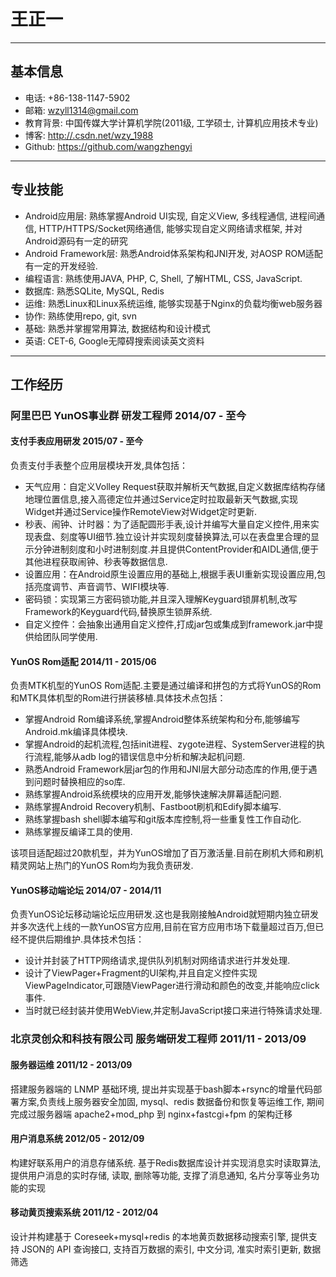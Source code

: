 # 王正一

****
## 基本信息

* 电话: +86-138-1147-5902
* 邮箱: wzyll1314@gmail.com
* 教育背景: 中国传媒大学计算机学院(2011级, 工学硕士, 计算机应用技术专业)
* 博客: <http://.csdn.net/wzy_1988>
* Github: <https://github.com/wangzhengyi>

****
## 专业技能

* Android应用层: 熟练掌握Android UI实现, 自定义View, 多线程通信, 进程间通信, HTTP/HTTPS/Socket网络通信, 能够实现自定义网络请求框架, 并对Android源码有一定的研究
* Android Framework层: 熟悉Android体系架构和JNI开发, 对AOSP ROM适配有一定的开发经验.
* 编程语言: 熟练使用JAVA, PHP, C, Shell, 了解HTML, CSS, JavaScript.
* 数据库: 熟悉SQLite, MySQL, Redis
* 运维: 熟悉Linux和Linux系统运维, 能够实现基于Nginx的负载均衡web服务器
* 协作: 熟练使用repo, git, svn
* 基础: 熟悉并掌握常用算法, 数据结构和设计模式
* 英语: CET-6, Google无障碍搜索阅读英文资料

****
## 工作经历

### 阿里巴巴 YunOS事业群 研发工程师 2014/07 - 至今

#### 支付手表应用研发 2015/07 - 至今

负责支付手表整个应用层模块开发,具体包括：
* 天气应用：自定义Volley Request获取并解析天气数据,自定义数据库结构存储地理位置信息,接入高德定位并通过Service定时拉取最新天气数据,实现Widget并通过Service操作RemoteView对Widget定时更新.
* 秒表、闹钟、计时器：为了适配圆形手表,设计并编写大量自定义控件,用来实现表盘、刻度等UI细节.独立设计并实现刻度替换算法,可以在表盘里合理的显示分钟进制刻度和小时进制刻度.并且提供ContentProvider和AIDL通信,便于其他进程获取闹钟、秒表等数据信息.
* 设置应用：在Android原生设置应用的基础上,根据手表UI重新实现设置应用,包括亮度调节、声音调节、WIFI模块等.
* 密码锁：实现第三方密码锁功能,并且深入理解Keyguard锁屏机制,改写Framework的Keyguard代码,替换原生锁屏系统.
* 自定义控件：会抽象出通用自定义控件,打成jar包或集成到framework.jar中提供给团队同学使用.

#### YunOS Rom适配 2014/11 - 2015/06

负责MTK机型的YunOS Rom适配.主要是通过编译和拼包的方式将YunOS的Rom和MTK具体机型的Rom进行拼装移植.具体技术点包括：
* 掌握Android Rom编译系统,掌握Android整体系统架构和分布,能够编写Android.mk编译具体模块.
* 掌握Android的起机流程,包括init进程、zygote进程、SystemServer进程的执行流程,能够从adb log的错误信息中分析和解决起机问题.
* 熟悉Android Framework层jar包的作用和JNI层大部分动态库的作用,便于遇到问题时替换相应的so库.
* 熟练掌握Android系统模块的应用开发,能够快速解决屏幕适配问题.
* 熟练掌握Android Recovery机制、Fastboot刷机和Edify脚本编写.
* 熟练掌握bash shell脚本编写和git版本库控制,将一些重复性工作自动化.
* 熟练掌握反编译工具的使用.

该项目适配超过20款机型，并为YunOS增加了百万激活量.目前在刷机大师和刷机精灵网站上热门的YunOS Rom均为我负责研发.

#### YunOS移动端论坛 2014/07 - 2014/11

负责YunOS论坛移动端论坛应用研发.这也是我刚接触Android就短期内独立研发并多次迭代上线的一款YunOS官方应用,目前在官方应用市场下载量超过百万,但已经不提供后期维护.具体技术包括：

* 设计并封装了HTTP网络请求,提供队列机制对网络请求进行并发处理.
* 设计了ViewPager+Fragment的UI架构,并且自定义控件实现ViewPageIndicator,可跟随ViewPager进行滑动和颜色的改变,并能响应click事件.
* 当时就已经封装并使用WebView,并定制JavaScript接口来进行特殊请求处理.

### 北京灵创众和科技有限公司 服务端研发工程师 2011/11 - 2013/09

#### 服务器运维 2011/12 - 2013/09
搭建服务器端的 LNMP 基础环境, 提出并实现基于bash脚本+rsync的增量代码部署方案,负责线上服务器安全加固, mysql、redis 数据备份和恢复等运维工作, 期间完成过服务器端 apache2+mod_php 到 nginx+fastcgi+fpm 的架构迁移

#### 用户消息系统 2012/05 - 2012/09
构建好联系用户的消息存储系统. 基于Redis数据库设计并实现消息实时读取算法, 提供用户消息的实时存储, 读取, 删除等功能, 支撑了消息通知, 名片分享等业务功能的实现

#### 移动黄页搜索系统 2011/12 - 2012/04
设计并构建基于 Coreseek+mysql+redis 的本地黄页数据移动搜索引擎, 提供支持 JSON的 API 查询接口, 支持百万数据的索引, 中文分词, 准实时索引更新, 数据筛选

